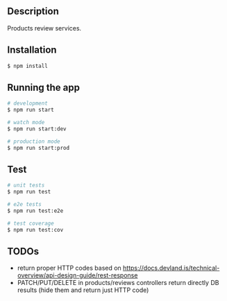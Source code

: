 
## Description

Products review services.

## Installation

```bash
$ npm install
```

## Running the app

```bash
# development
$ npm run start

# watch mode
$ npm run start:dev

# production mode
$ npm run start:prod
```

## Test

```bash
# unit tests
$ npm run test

# e2e tests
$ npm run test:e2e

# test coverage
$ npm run test:cov
```

## TODOs
- return proper HTTP codes based on https://docs.devland.is/technical-overview/api-design-guide/rest-response
- PATCH/PUT/DELETE in products/reviews controllers return directly DB results (hide them and return just HTTP code)
